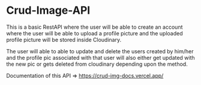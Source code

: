# Crud-Image-API

This is a basic RestAPI where the user will be able to create an account where the user will be able to upload a profile picture and the uploaded profile picture will be stored inside Cloudinary.

The user will able to able to update and delete the users created by him/her and the profile pic associated with that user will also either get updated with the new pic or gets deleted from cloudinary depending upon the method.



Documentation of this API => https://crud-img-docs.vercel.app/

